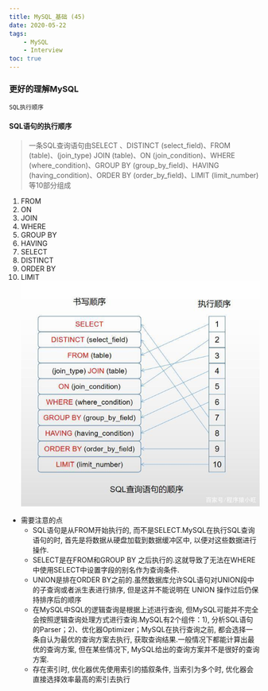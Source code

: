 ```yaml
---
title: MySQL_基础 (45)
date: 2020-05-22
tags: 
    - MySQL 
    - Interview
toc: true
---
```


### 更好的理解MySQL
    SQL执行顺序

<!-- more -->

#### SQL语句的执行顺序
> 一条SQL查询语句由SELECT 、DISTINCT (select_field)、FROM (table)、(join_type) JOIN (table)、ON (join_condition)、WHERE (where_condition)、GROUP BY (group_by_field)、HAVING (having_condition)、ORDER BY (order_by_field)、LIMIT (limit_number)等10部分组成
1. FROM
2. ON
3. JOIN
4. WHERE
5. GROUP BY
6. HAVING
7. SELECT
8. DISTINCT
9. ORDER BY
10. LIMIT 
![SQL语句的执行顺序](/img/20200522_1.jpeg)
- 需要注意的点
    * SQL语句是从FROM开始执行的, 而不是SELECT.MySQL在执行SQL查询语句的时, 首先是将数据从硬盘加载到数据缓冲区中, 以便对这些数据进行操作.
    * SELECT是在FROM和GROUP BY 之后执行的.这就导致了无法在WHERE中使用SELECT中设置字段的别名作为查询条件.
    * UNION是排在ORDER BY之前的.虽然数据库允许SQL语句对UNION段中的子查询或者派生表进行排序, 但是这并不能说明在 UNION 操作过后仍保持排序后的顺序
    * 在MySQL中SQL的逻辑查询是根据上述进行查询, 但MySQL可能并不完全会按照逻辑查询处理方式进行查询.MySQL有2个组件：1), 分析SQL语句的Parser；2)、优化器Optimizer；MySQL在执行查询之前, 都会选择一条自认为最优的查询方案去执行, 获取查询结果.一般情况下都能计算出最优的查询方案, 但在某些情况下, MySQL给出的查询方案并不是很好的查询方案.
    * 存在索引时, 优化器优先使用索引的插叙条件, 当索引为多个时, 优化器会直接选择效率最高的索引去执行
